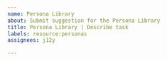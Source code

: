 ```yaml
---
name: Persona Library
about: Submit suggestion for the Persona Library
title: Persona Library | Describe task
labels: resource:personas
assignees: j12y

---
```




